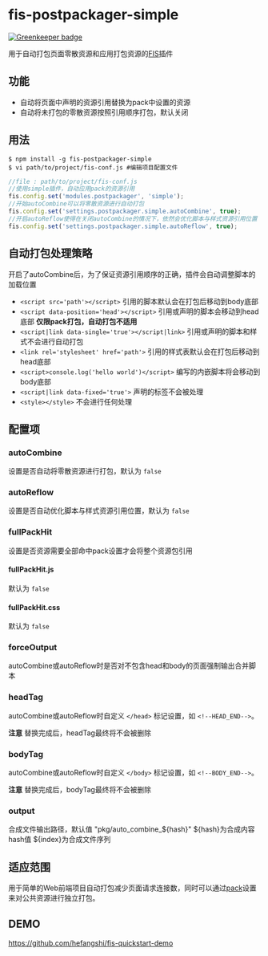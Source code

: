 # fis-postpackager-simple

[![Greenkeeper badge](https://badges.greenkeeper.io/hefangshi/fis-postpackager-simple.svg)](https://greenkeeper.io/)

用于自动打包页面零散资源和应用打包资源的[FIS](https://github.com/fex-team/fis/)插件

## 功能

 - 自动将页面中声明的资源引用替换为pack中设置的资源
 - 自动将未打包的零散资源按照引用顺序打包，默认关闭

## 用法

    $ npm install -g fis-postpackager-simple
    $ vi path/to/project/fis-conf.js #编辑项目配置文件

```javascript
//file : path/to/project/fis-conf.js
//使用simple插件，自动应用pack的资源引用
fis.config.set('modules.postpackager', 'simple');
//开始autoCombine可以将零散资源进行自动打包
fis.config.set('settings.postpackager.simple.autoCombine', true);
//开启autoReflow使得在关闭autoCombine的情况下，依然会优化脚本与样式资源引用位置
fis.config.set('settings.postpackager.simple.autoReflow', true);
```

## 自动打包处理策略

开启了autoCombine后，为了保证资源引用顺序的正确，插件会自动调整脚本的加载位置

 - ```<script src='path'></script>``` 引用的脚本默认会在打包后移动到body底部
 - ```<script data-position='head'></script>``` 引用或声明的脚本会移动到head底部 **仅限pack打包，自动打包不适用**
 - ```<script|link data-single='true'></script|link>``` 引用或声明的脚本和样式不会进行自动打包
 - ```<link rel='stylesheet' href='path'>``` 引用的样式表默认会在打包后移动到head底部
 - ```<script>console.log('hello world')</script>``` 编写的内嵌脚本将会移动到body底部
 - ```<script|link data-fixed='true'>``` 声明的标签不会被处理
 - ```<style></style>``` 不会进行任何处理

## 配置项

### autoCombine

设置是否自动将零散资源进行打包，默认为 `false`

### autoReflow

设置是否自动优化脚本与样式资源引用位置，默认为 `false`

### fullPackHit

设置是否资源需要全部命中pack设置才会将整个资源包引用

#### fullPackHit.js

默认为 `false`

#### fullPackHit.css

默认为 `false`

### forceOutput

autoCombine或autoReflow时是否对不包含head和body的页面强制输出合并脚本

### headTag

autoCombine或autoReflow时自定义 `</head>` 标记设置，如 `<!--HEAD_END-->`。

**注意** 替换完成后，headTag最终将不会被删除


### bodyTag

autoCombine或autoReflow时自定义 `</body>` 标记设置，如 `<!--BODY_END-->`。

**注意** 替换完成后，bodyTag最终将不会被删除

### output

合成文件输出路径，默认值 "pkg/auto_combine_${hash}" ${hash}为合成内容hash值 ${index}为合成文件序列


## 适应范围

用于简单的Web前端项目自动打包减少页面请求连接数，同时可以通过[pack](https://github.com/fex-team/fis/wiki/%E9%85%8D%E7%BD%AEAPI#pack)设置来对公共资源进行独立打包。

## DEMO

https://github.com/hefangshi/fis-quickstart-demo
